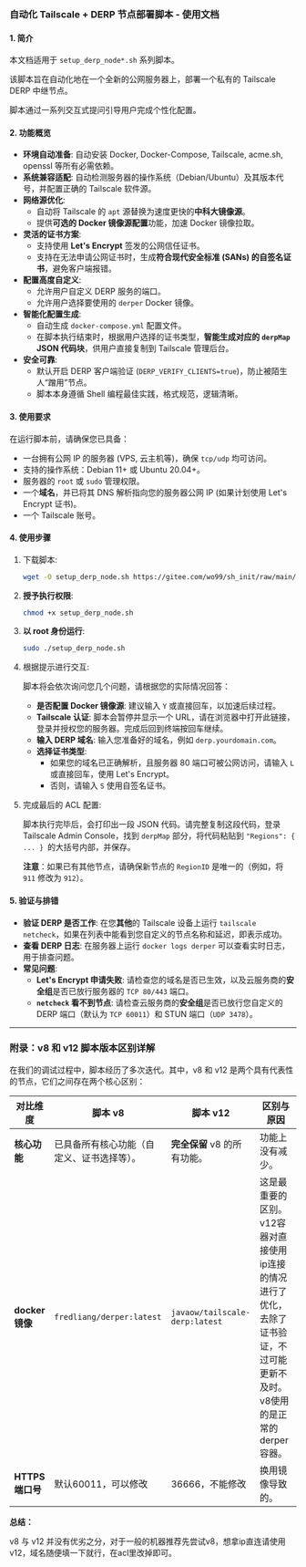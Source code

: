 ### **自动化 Tailscale + DERP 节点部署脚本 - 使用文档**



#### **1. 简介**



本文档适用于 `setup_derp_node*.sh` 系列脚本。

该脚本旨在自动化地在一个全新的公网服务器上，部署一个私有的 Tailscale DERP 中继节点。

脚本通过一系列交互式提问引导用户完成个性化配置。



#### **2. 功能概览**



- **环境自动准备**: 自动安装 Docker, Docker-Compose, Tailscale, acme.sh, openssl 等所有必需依赖。
- **系统兼容适配**: 自动检测服务器的操作系统（Debian/Ubuntu）及其版本代号，并配置正确的 Tailscale 软件源。
- **网络源优化**:
  - 自动将 Tailscale 的 `apt` 源替换为速度更快的**中科大镜像源**。
  - 提供**可选的 Docker 镜像源配置**功能，加速 Docker 镜像拉取。
- **灵活的证书方案**:
  - 支持使用 **Let's Encrypt** 签发的公网信任证书。
  - 支持在无法申请公网证书时，生成**符合现代安全标准 (SANs) 的自签名证书**，避免客户端报错。
- **配置高度自定义**:
  - 允许用户自定义 DERP 服务的端口。
  - 允许用户选择要使用的 `derper` Docker 镜像。
- **智能化配置生成**:
  - 自动生成 `docker-compose.yml` 配置文件。
  - 在脚本执行结束时，根据用户选择的证书类型，**智能生成对应的 `derpMap` JSON 代码块**，供用户直接复制到 Tailscale 管理后台。
- **安全可靠**:
  - 默认开启 DERP 客户端验证 (`DERP_VERIFY_CLIENTS=true`)，防止被陌生人“蹭用”节点。
  - 脚本本身遵循 Shell 编程最佳实践，格式规范，逻辑清晰。



#### **3. 使用要求**



在运行脚本前，请确保您已具备：

- 一台拥有公网 IP 的服务器 (VPS, 云主机等)，确保 `tcp/udp` 均可访问。
- 支持的操作系统：Debian 11+ 或 Ubuntu 20.04+。
- 服务器的 `root` 或 `sudo` 管理权限。
- 一个**域名**，并已将其 DNS 解析指向您的服务器公网 IP (如果计划使用 Let's Encrypt 证书)。
- 一个 Tailscale 账号。



#### **4. 使用步骤**



1. 下载脚本:

   ```bash
   wget -O setup_derp_node.sh https://gitee.com/wo99/sh_init/raw/main/tailscale/setup_derp_node_v8.sh
   ```

2. **授予执行权限**:

   ```bash
   chmod +x setup_derp_node.sh
   ```

3. **以 root 身份运行**:

   ```bash
   sudo ./setup_derp_node.sh
   ```

4. 根据提示进行交互:

   脚本将会依次询问您几个问题，请根据您的实际情况回答：

   - **是否配置 Docker 镜像源**: 建议输入 `Y` 或直接回车，以加速后续过程。
   - **Tailscale 认证**: 脚本会暂停并显示一个 URL，请在浏览器中打开此链接，登录并授权您的服务器。完成后回到终端按回车继续。
   - **输入 DERP 域名**: 输入您准备好的域名，例如 `derp.yourdomain.com`。
   - **选择证书类型**:
     - 如果您的域名已正确解析，且服务器 80 端口可被公网访问，请输入 `L` 或直接回车，使用 Let's Encrypt。
     - 否则，请输入 `S` 使用自签名证书。

5. 完成最后的 ACL 配置:

   脚本执行完毕后，会打印出一段 JSON 代码。请完整复制这段代码，登录 Tailscale Admin Console，找到 `derpMap` 部分，将代码粘贴到 `"Regions": { ... } `的大括号内部，并保存。

   **注意**：如果已有其他节点，请确保新节点的 `RegionID` 是唯一的（例如，将 `911` 修改为 `912`）。



#### **5. 验证与排错**



- **验证 DERP 是否工作**: 在您**其他**的 Tailscale 设备上运行 `tailscale netcheck`，如果在列表中能看到您自定义的节点名称和延迟，即表示成功。
- **查看 DERP 日志**: 在服务器上运行 `docker logs derper` 可以查看实时日志，用于排查问题。
- **常见问题**:
  - **Let's Encrypt 申请失败**: 请检查您的域名是否已生效，以及云服务商的**安全组**是否已放行服务器的 `TCP 80/443` 端口。
  - **`netcheck` 看不到节点**: 请检查云服务商的**安全组**是否已放行您自定义的 DERP 端口（默认为 `TCP 60011`）和 STUN 端口（`UDP 3478`）。

------



### **附录：v8 和 v12 脚本版本区别详解**



在我们的调试过程中，脚本经历了多次迭代。其中，v8 和 v12 是两个具有代表性的节点，它们之间存在两个核心区别：



| 对比维度        | 脚本 v8                                    | 脚本 v12                       | 区别与原因                                                   |
| --------------- | ------------------------------------------ | ------------------------------ | ------------------------------------------------------------ |
| **核心功能**    | 已具备所有核心功能（自定义、证书选择等）。 | **完全保留** v8 的所有功能。   | 功能上没有减少。                                             |
| **docker镜像**  | `fredliang/derper:latest`                  | `javaow/tailscale-derp:latest` | 这是最重要的区别。v12容器对直接使用ip连接的情况进行了优化，去除了证书验证，不过可能更新不及时。v8使用的是正常的derper容器。 |
| **HTTPS端口号** | 默认60011，可以修改                        | 36666，不能修改                | 换用镜像导致的。                                             |

**总结：**

v8 与 v12 并没有优劣之分，对于一般的机器推荐先尝试v8，想拿ip直连请使用v12，域名随便填一下就行，在acl里改掉即可。